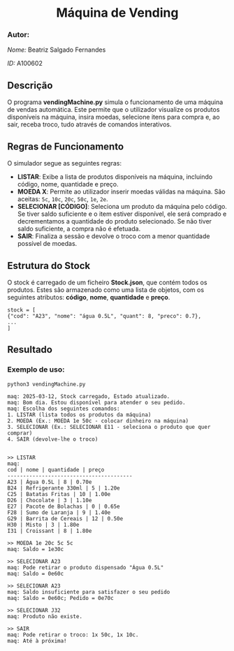 <div align="center">
    <h1>Máquina de Vending</h1>
</div>

### Autor:
*Nome:* Beatriz Salgado Fernandes 

*ID:* A100602

## Descrição
O programa **vendingMachine.py** simula o funcionamento de uma máquina de vendas automática. Este permite que o utilizador visualize os produtos disponíveis na máquina, insira moedas, selecione itens para compra e, ao sair, receba troco, tudo através de comandos interativos.

## Regras de Funcionamento
O simulador segue as seguintes regras:  

- **LISTAR**: Exibe a lista de produtos disponíveis na máquina, incluindo código, nome, quantidade e preço.  
- **MOEDA X**: Permite ao utilizador inserir moedas válidas na máquina. São aceitas: `5c`, `10c`, `20c`, `50c`, `1e`, `2e`.  
- **SELECIONAR [CÓDIGO]**: Seleciona um produto da máquina pelo código. Se tiver saldo suficiente e o item estiver disponível, ele será comprado e decrementamos a quantidade do produto selecionado. Se não tiver saldo suficiente, a compra não é efetuada.
- **SAIR**: Finaliza a sessão e devolve o troco com a menor quantidade possível de moedas.  

## Estrutura do Stock
O stock é carregado de um ficheiro **Stock.json**, que contém todos os produtos. Estes são armazenado como uma lista de objetos, com os seguintes atributos: **código**, **nome**, **quantidade** e **preço**.

```
stock = [
{"cod": "A23", "nome": "água 0.5L", "quant": 8, "preco": 0.7},
...
]
```

## Resultado

### Exemplo de uso:

```
python3 vendingMachine.py

maq: 2025-03-12, Stock carregado, Estado atualizado.
maq: Bom dia. Estou disponível para atender o seu pedido.
maq: Escolha dos seguintes comandos:
1. LISTAR (lista todos os produtos da máquina)
2. MOEDA (Ex.: MOEDA 1e 50c - colocar dinheiro na máquina)
3. SELECIONAR (Ex.: SELECIONAR E11 - seleciona o produto que quer comprar)
4. SAIR (devolve-lhe o troco)


>> LISTAR
maq:
cod | nome | quantidade | preço
----------------------------------------
A23 | Água 0.5L | 8 | 0.70e
B24 | Refrigerante 330ml | 5 | 1.20e
C25 | Batatas Fritas | 10 | 1.00e
D26 | Chocolate | 3 | 1.10e
E27 | Pacote de Bolachas | 0 | 0.65e
F28 | Sumo de Laranja | 9 | 1.40e
G29 | Barrita de Cereais | 12 | 0.50e
H30 | Misto | 3 | 1.80e
I31 | Croissant | 8 | 1.80e

>> MOEDA 1e 20c 5c 5c
maq: Saldo = 1e30c

>> SELECIONAR A23
maq: Pode retirar o produto dispensado "Água 0.5L"
maq: Saldo = 0e60c

>> SELECIONAR A23
maq: Saldo insuficiente para satisfazer o seu pedido
maq: Saldo = 0e60c; Pedido = 0e70c

>> SELECIONAR J32
maq: Produto não existe.

>> SAIR
maq: Pode retirar o troco: 1x 50c, 1x 10c.
maq: Até à próxima!
```